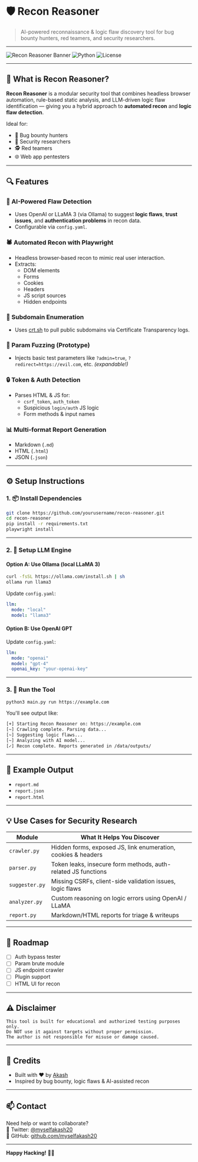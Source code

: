 
# 🛡️ Recon Reasoner

> AI-powered reconnaissance & logic flaw discovery tool for bug bounty hunters, red teamers, and security researchers.

---

![Recon Reasoner Banner](https://img.shields.io/badge/Recon--Reasoner-AI%20powered%20recon-blueviolet?style=for-the-badge)
![Python](https://img.shields.io/badge/Python-3.9%2B-yellow?style=for-the-badge&logo=python)
![License](https://img.shields.io/github/license/myselfakash20/recon-reasoner?style=for-the-badge)

---

## 🚀 What is Recon Reasoner?

**Recon Reasoner** is a modular security tool that combines headless browser automation, rule-based static analysis, and LLM-driven logic flaw identification — giving you a hybrid approach to **automated recon** and **logic flaw detection**. 

Ideal for:
- 🐞 Bug bounty hunters  
- 🔐 Security researchers  
- 🕵️ Red teamers  
- 🌐 Web app pentesters  

---

## 🔍 Features

### 🧠 AI-Powered Flaw Detection
- Uses OpenAI or LLaMA 3 (via Ollama) to suggest **logic flaws**, **trust issues**, and **authentication problems** in recon data.
- Configurable via `config.yaml`.

### 🕷️ Automated Recon with Playwright
- Headless browser-based recon to mimic real user interaction.
- Extracts:
  - DOM elements
  - Forms
  - Cookies
  - Headers
  - JS script sources
  - Hidden endpoints

### 🔎 Subdomain Enumeration
- Uses [crt.sh](https://crt.sh/) to pull public subdomains via Certificate Transparency logs.

### 🧪 Param Fuzzing (Prototype)
- Injects basic test parameters like `?admin=true`, `?redirect=https://evil.com`, etc. *(expandable!)*

### 🔒 Token & Auth Detection
- Parses HTML & JS for:
  - `csrf_token`, `auth_token`
  - Suspicious `login/auth` JS logic
  - Form methods & input names

### 📊 Multi-format Report Generation
- Markdown (`.md`)
- HTML (`.html`)
- JSON (`.json`)

---

## ⚙️ Setup Instructions

### 1. 📦 Install Dependencies

```bash
git clone https://github.com/yourusername/recon-reasoner.git
cd recon-reasoner
pip install -r requirements.txt
playwright install
```

---

### 2. 🤖 Setup LLM Engine

#### Option A: Use Ollama (local LLaMA 3)
```bash
curl -fsSL https://ollama.com/install.sh | sh
ollama run llama3
```

Update `config.yaml`:
```yaml
llm:
  mode: "local"
  model: "llama3"
```

#### Option B: Use OpenAI GPT
Update `config.yaml`:
```yaml
llm:
  mode: "openai"
  model: "gpt-4"
  openai_key: "your-openai-key"
```

---

### 3. 🚀 Run the Tool

```bash
python3 main.py run https://example.com
```

You'll see output like:

```bash
[+] Starting Recon Reasoner on: https://example.com
[~] Crawling complete. Parsing data...
[~] Suggesting logic flaws...
[~] Analyzing with AI model...
[✓] Recon complete. Reports generated in /data/outputs/
```

---

## 📄 Example Output

- `report.md`  
- `report.json`  
- `report.html`

---

## 💡 Use Cases for Security Research

| Module         | What It Helps You Discover                                         |
|----------------|---------------------------------------------------------------------|
| `crawler.py`   | Hidden forms, exposed JS, link enumeration, cookies & headers       |
| `parser.py`    | Token leaks, insecure form methods, auth-related JS functions       |
| `suggester.py` | Missing CSRFs, client-side validation issues, logic flaws           |
| `analyzer.py`  | Custom reasoning on logic errors using OpenAI / LLaMA               |
| `report.py`    | Markdown/HTML reports for triage & writeups                         |

---

## 🧩 Roadmap

- [ ] Auth bypass tester
- [ ] Param brute module
- [ ] JS endpoint crawler
- [ ] Plugin support
- [ ] HTML UI for recon

---

## ⚠️ Disclaimer

```
This tool is built for educational and authorized testing purposes only.
Do NOT use it against targets without proper permission. 
The author is not responsible for misuse or damage caused.
```

---

## 🙌 Credits

- Built with ❤️ by [Akash](https://github.com/myselfakash20)
- Inspired by bug bounty, logic flaws & AI-assisted recon

---

## 📫 Contact

Need help or want to collaborate?  
📧 Twitter: [@myselfakash20](https://twitter.com/myselfakash20)  
📂 GitHub: [github.com/myselfakash20](https://github.com/myselfakash20)

---

**Happy Hacking!** 🧠💥
